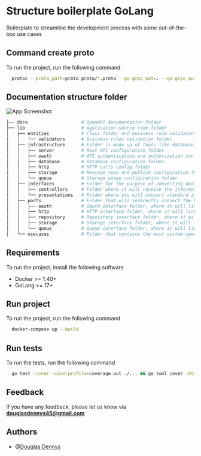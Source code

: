 # Structure boilerplate GoLang

Boilerplate to streamline the development process with some out-of-the-box use cases

## Command create proto

To run the project, run the following command

```bash
  protoc --proto_path=proto proto/*.proto --go-grpc_out=. --go-grpc_out=lib/entities
```

## Documentation structure folder
![App Screenshot](https://blog.cleancoder.com/uncle-bob/images/2012-08-13-the-clean-architecture/CleanArchitecture.jpg)

```bash
├── docs                    # OpenAPI documentation folder
├── lib                     # Application source code folder
│   ├── entities            # Class folder and business rule validators
│   │   └── validators      # Business rules validation folder
│   ├── infrastructure      # Folder is made up of tools like database, UI, etc. In this layer, the idea is to have as little code as possible, just enough to interconnect the layers and inject the necessary implementations into the inner layers.
│   │   ├── server          # Rest API configuration folder
│   │   ├── oauth           # API authentication and authorization configuration folder
│   │   ├── database        # Database configuration folder
│   │   ├── http            # HTTP calls config folder
│   │   ├── storage         # Message read and publish configuration folder has topics and queues
│   │   └── queue           # Storage usage configuration folder
│   ├── interfaces          # Folder for the purpose of converting data in the most accessible and convenient way possible for the entities and use cases
│   │   ├── controllers     # Folder where it will receive the information formatted by the presentation and will process the use case information
│   │   └── presentations   # Folder where you will convert standard input and output data
│   ├── ports               # Folder that will indirectly connect the business layer with the external layer
│   │   ├── oauth           # OAuth interface folder, where it will link the business layer with the outer layer
│   │   ├── http            # HTTP interface folder, where it will link the business layer with the external layer
│   │   ├── repository      # Repository interface folder, where it will link the business layer with the external layer
│   │   ├── storage         # Storage interface folder, where it will link the business layer with the external layer
│   │   └── queue           # Queue interface folder, where it will link the business layer with the external layer
│   └── usecases            # Folder that contains the most system-specific business rules. This is where all the system use cases are implemented
```

## Requirements

To run the project, install the following software

* Docker >= 1.40+
* GoLang >= 17+

## Run project

To run the project, run the following command

```bash
  docker-compose up --build
```

## Run tests

To run the tests, run the following command

```bash
  go test -cover -coverprofile=coverage.out ./... && go tool cover -html=coverage.out -o coverage.html
```

## Feedback

If you have any feedback, please let us know via **douglasdennys45@gmail.com**

## Authors

- [@Douglas Dennys](https://www.github.com/douglasdennys45)